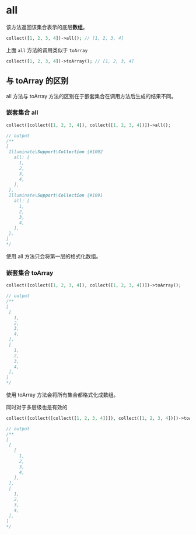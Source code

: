 # all

该方法返回该集合表示的底层**数组**。

```php
collect([1, 2, 3, 4])->all(); // [1, 2, 3, 4]
```

上面 `all` 方法的调用类似于 `toArray`

```php
collect([1, 2, 3, 4])->toArray(); // [1, 2, 3, 4]
```

## 与 toArray 的区别

all 方法与 toArray 方法的区别在于嵌套集合在调用方法后生成的结果不同。

### 嵌套集合 all
```php
collect([collect([1, 2, 3, 4]), collect([1, 2, 3, 4])])->all();

// output
/**
[
 Illuminate\Support\Collection {#1092
   all: [
     1,
     2,
     3,
     4,
   ],
 },
 Illuminate\Support\Collection {#1091
   all: [
     1,
     2,
     3,
     4,
   ],
 },
]
*/
```

使用 all 方法只会将第一层的格式化数组。

### 嵌套集合 toArray
```php
collect([collect([1, 2, 3, 4]), collect([1, 2, 3, 4])])->toArray();

// output
/**
[
 [
   1,
   2,
   3,
   4,
 ],
 [
   1,
   2,
   3,
   4,
 ],
]
*/
```
使用 toArray 方法会将所有集合都格式化成数组。

同时对于多层级也是有效的

```php
collect([collect([collect([1, 2, 3, 4])]), collect([1, 2, 3, 4])])->toArray();

// output
/**
[
 [
   [
     1,
     2,
     3,
     4,
   ],
 ],
 [
   1,
   2,
   3,
   4,
 ],
]
*/
```
